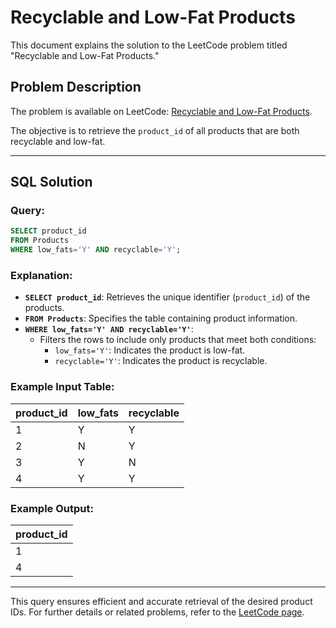 # Recyclable and Low-Fat Products

This document explains the solution to the LeetCode problem titled "Recyclable and Low-Fat Products."

## Problem Description

The problem is available on LeetCode: [Recyclable and Low-Fat Products](https://leetcode.com/problems/recyclable-and-low-fat-products/description/?envType=study-plan-v2&envId=top-sql-50).

The objective is to retrieve the `product_id` of all products that are both recyclable and low-fat.

---

## SQL Solution

### Query:
```sql
SELECT product_id 
FROM Products 
WHERE low_fats='Y' AND recyclable='Y';
```

### Explanation:
- **`SELECT product_id`**: Retrieves the unique identifier (`product_id`) of the products.
- **`FROM Products`**: Specifies the table containing product information.
- **`WHERE low_fats='Y' AND recyclable='Y'`**:
  - Filters the rows to include only products that meet both conditions:
    - `low_fats='Y'`: Indicates the product is low-fat.
    - `recyclable='Y'`: Indicates the product is recyclable.

### Example Input Table:
| product_id | low_fats | recyclable |
|------------|----------|------------|
| 1          | Y        | Y          |
| 2          | N        | Y          |
| 3          | Y        | N          |
| 4          | Y        | Y          |

### Example Output:
| product_id |
|------------|
| 1          |
| 4          |

---

This query ensures efficient and accurate retrieval of the desired product IDs. For further details or related problems, refer to the [LeetCode page](https://leetcode.com/problems/recyclable-and-low-fat-products/description/?envType=study-plan-v2&envId=top-sql-50).
